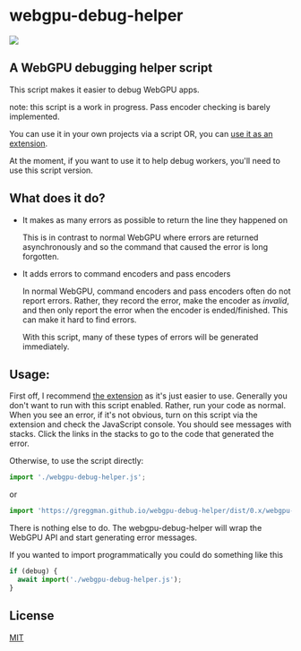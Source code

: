 # webgpu-debug-helper

![](https://img.shields.io/npm/v/webgpu-debug-helper)

## A WebGPU debugging helper script

This script makes it easier to debug WebGPU apps.

note: this script is a work in progress. Pass encoder checking
is barely implemented.

You can use it in your own projects via a script OR, you can
[use it as an extension](https://github.com/greggman/webgpu-dev-extension).

At the moment, if you want to use it to help debug workers, you'll need
to use this script version.

## What does it do?

* It makes as many errors as possible to return the line they happened on

  This is in contrast to normal WebGPU where errors are returned asynchronously
  and so the command that caused the error is long forgotten.

* It adds errors to command encoders and pass encoders

  In normal WebGPU, command encoders and pass encoders often do not report errors.
  Rather, they record the error, make the encoder as *invalid*, and then only report
  the error when the encoder is ended/finished. This can make it hard to find errors.

  With this script, many of these types of errors will be generated immediately.

## Usage:

First off, I recommend [the extension](https://github.com/greggman/webgpu-dev-extension)
as it's just easier to use. Generally you don't want to run with this script enabled.
Rather, run your code as normal. When you see an error, if it's not obvious, turn
on this script via the extension and check the JavaScript console. You should see
messages with stacks. Click the links in the stacks to go to the code that generated
the error.

Otherwise, to use the script directly:

```js
import './webgpu-debug-helper.js';
```

or

```js
import 'https://greggman.github.io/webgpu-debug-helper/dist/0.x/webgpu-debug-helper.js';
```

There is nothing else to do. The webgpu-debug-helper will wrap the WebGPU API and
start generating error messages. 

If you wanted to import programmatically you could do something like this

```js
if (debug) {
  await import('./webgpu-debug-helper.js');
}
```

## License

[MIT](LICENSE.md)

